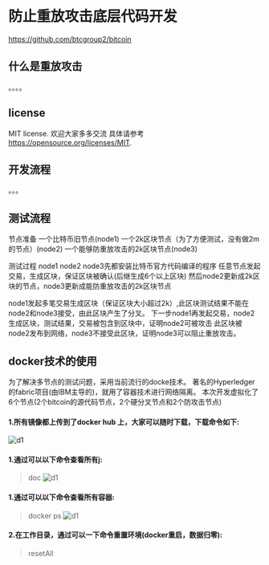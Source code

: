 防止重放攻击底层代码开发
=====================================

https://github.com/btcgroup2/bitcoin

什么是重放攻击
----------------

。。。。

license
-------

MIT license. 欢迎大家多多交流
具体请参考 https://opensource.org/licenses/MIT.

开发流程
-------------------

。。。

测试流程
-------

节点准备
一个比特币旧节点(node1)
一个2k区块节点（为了方便测试，没有做2m的节点）(node2)
一个能够防重放攻击的2k区块节点(node3)

测试过程
node1 node2 node3先都安装比特币官方代码编译的程序
任意节点发起交易，生成区块，保证区块被确认(后继生成6个以上区块)
然后node2更新成2k区块的节点，node3更新成能防重放攻击的2k区块节点

node1发起多笔交易生成区块（保证区块大小超过2k）,此区块测试结果不能在node2和node3接受，由此区块产生了分叉。
下一步node1再发起交易，node2生成区块，测试结果，交易被包含到区块中，证明node2可被攻击
此区块被node2发布到网络，node3不接受此区块，证明node3可以阻止重放攻击。


docker技术的使用
-------
为了解决多节点的测试问题，采用当前流行的docke技术。
著名的Hyperledger的fabric项目(由IBM主导的)，就用了容器技术进行网络隔离。
本次开发虚拟化了6个节点(2个bitcoin的源代码节点，2个硬分叉节点和2个防攻击节点)

#### 1.所有镜像都上传到了docker hub 上，大家可以随时下载，下载命令如下:
>

![d1](https://github.com/btcgroup2/bitcoin/blob/master/share/docker_ps.png)

#### 1.通过可以以下命令查看所有j:
>doc
![d1](https://github.com/btcgroup2/bitcoin/blob/master/share/docker_ps.png)

#### 1.通过可以以下命令查看所有容器:
>docker ps
![d1](https://github.com/btcgroup2/bitcoin/blob/master/share/docker_ps.png)

#### 2.在工作目录，通过可以一下命令重置环境(docker重启，数据归零):
>resetAll
